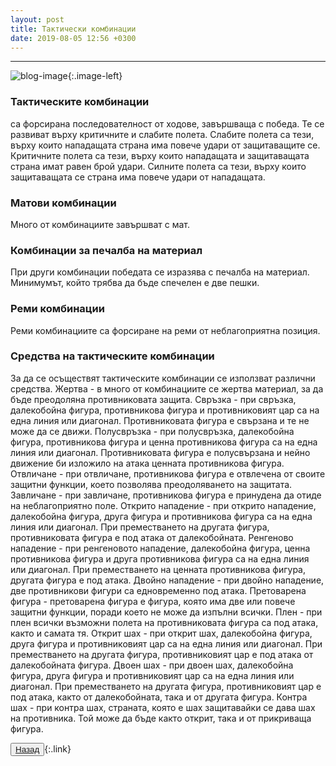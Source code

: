 ```yaml
---
layout: post
title: Тактически комбинации
date: 2019-08-05 12:56 +0300
---
```


---
![blog-image]({{site.baseurl}}/images/blog-5.jpg){:.image-left}

<p><h3>Тактическите комбинации</h3> са форсирана последователност от ходове, завършваща с победа. Те се развиват върху критичните и слабите полета. Слабите полета са тези, върху които нападащата страна има повече удари от защитаващите се. Критичните полета са тези, върху които нападащата и защитаващата страна имат равен брой удари. Силните полета са тези, върху които защитаващата се страна има повече удари от нападащата.</p>
<h3>Матови комбинации</h3>
<p>Много от комбинациите завършват с мат.</p>
<h3>Комбинации за печалба на материал</h3>
<p>При други комбинации победата се изразява с печалба на материал. Минимумът, който трябва да бъде спечелен е две пешки.</p>
<h3>Реми комбинации</h3>
<p>Реми комбинациите са форсиране на реми от неблагоприятна позиция.</p>
<h3>Средства на тактическите комбинации</h3>
<p>За да се осъществят тактическите комбинации се използват различни средства. Жертва - в много от комбинациите се жертва материал, за да бъде преодоляна противниковата защита. Свръзка - при свръзка, далекобойна фигура, противникова фигура и противниковият цар са на една линия или диагонал. Противниковата фигура е свързана и те не може да се движи. Полусвръзка - при полусвръзка, далекобойна фигура, противникова фигура и ценна противникова фигура са на една линия или диагонал. Противниковата фигура е полусвързана и нейно движение би изложило на атака ценната противникова фигура. Отвличане - при отвличане, противникова фигура е отвлечена от своите защитни функции, което позволява преодоляването на защитата. Завличане - при завличане, противникова фигура е принудена да отиде на неблагоприятно поле. Открито нападение - при открито нападение, далекобойна фигура, друга фигура и противникова фигура са на една линия или диагонал. При преместването на другата фигура, противниковата фигура е под атака от далекобойната. Ренгеново нападение - при ренгеновото нападение, далекобойна фигура, ценна противникова фигура и друга противникова фигура са на една линия или диагонал. При преместването на ценната противникова фигура, другата фигура е под атака. Двойно нападение - при двойно нападение, две противникови фигури са едновременно под атака. Претоварена фигура - претоварена фигура е фигура, която има две или повече защитни функции, поради което не може да изпълни всички. Плен - при плен всички възможни полета на противниковата фигура са под атака, както и самата тя. Открит шах - при открит шах, далекобойна фигура, друга фигура и противниковият цар са на една линия или диагонал. При преместването на другата фигура, противниковият цар е под атака от далекобойната фигура. Двоен шах - при двоен шах, далекобойна фигура, друга фигура и противниковият цар са на една линия или диагонал. При преместването на другата фигура, противниковият цар е под атака, както от далекобойната, така и от другата фигура. Контра шах - при контра шах, страната, която е шах защитавайки се дава шах на противника. Той може да бъде както открит, така и от прикриваща фигура.</p>

<button><a href="{{site.baseurl}}/blog/">Назад</a></button>{:.link}

